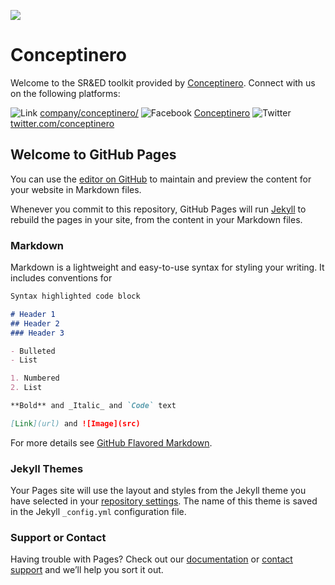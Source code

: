 ![](https://github.com/seenthattinker/Conceptinero/blob/master/images/conceptinero-funding-ideas-logo-white-383w.webp)


Conceptinero
===================

Welcome to the SR&ED toolkit provided by [Conceptinero](https://www.conceptinero.com/).
Connect with us on the following platforms:


![Link](https://github.com/seenthattinker/Conceptinero/blob/master/images/linkedin.jpeg)
[company/conceptinero/](https://www.linkedin.com/company/conceptinero/) ![Facebook](https://github.com/seenthattinker/Conceptinero/blob/master/images/face.jpeg)
[Conceptinero](https://www.facebook.com/Conceptinero/) ![Twitter](https://github.com/seenthattinker/Conceptinero/blob/master/images/twitter.png)
[twitter.com/conceptinero](https://twitter.com/conceptinero)






## Welcome to GitHub Pages

You can use the [editor on GitHub](https://github.com/seenthattinker/Conceptinero/edit/master/README.md) to maintain and preview the content for your website in Markdown files.

Whenever you commit to this repository, GitHub Pages will run [Jekyll](https://jekyllrb.com/) to rebuild the pages in your site, from the content in your Markdown files.

### Markdown

Markdown is a lightweight and easy-to-use syntax for styling your writing. It includes conventions for

```markdown
Syntax highlighted code block

# Header 1
## Header 2
### Header 3

- Bulleted
- List

1. Numbered
2. List

**Bold** and _Italic_ and `Code` text

[Link](url) and ![Image](src)
```

For more details see [GitHub Flavored Markdown](https://guides.github.com/features/mastering-markdown/).

### Jekyll Themes

Your Pages site will use the layout and styles from the Jekyll theme you have selected in your [repository settings](https://github.com/seenthattinker/Conceptinero/settings). The name of this theme is saved in the Jekyll `_config.yml` configuration file.

### Support or Contact

Having trouble with Pages? Check out our [documentation](https://docs.github.com/categories/github-pages-basics/) or [contact support](https://github.com/contact) and we’ll help you sort it out.
